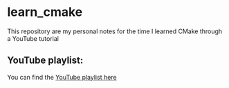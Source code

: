 # learn_cmake

This repository are my personal notes for the time I learned CMake through 
a YouTube tutorial

## YouTube playlist:

You can find the [YouTube playlist 
here](https://www.youtube.com/watch?v=nlKcXPUJGwA&list=PLalVdRk2RC6o5GHu618ARWh0VO0bFlif4&index=2)
